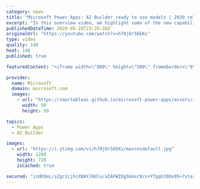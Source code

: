 ```yaml
---
category: news
title: "Microsoft Power Apps: AI Builder ready to use models | 2020 release wave 1 overview"
excerpt: "In this overview video, we highlight some of the new capabilities included in the latest update to Microsoft Power Apps, AI Builder ready to use models.     Here are the capabilities covered:   • Entity extraction helps you by identifying and extracting people, dates, places, locations, etc. from text"
publishedDateTime: 2020-05-18T23:26:26Z
originalUrl: "https://youtube.com/watch?v=h70jOr56EKs"
type: video
quality: 148
heat: 148
published: true

featuredContent: "<iframe width=\"800\" height=\"500\" frameborder=\"0\" src=\"https://www.youtube.com/embed/h70jOr56EKs\" allow=\"accelerometer; autoplay; encrypted-media; gyroscope; picture-in-picture\" allowfullscreen></iframe>"

provider:
  name: Microsoft
  domain: microsoft.com
  images:
    - url: "https://smartableai.github.io/microsoft-power-apps/assets/images/organizations/microsoft.com-50x50.jpg"
      width: 50
      height: 50

topics:
  - Power Apps
  - AI Builder

images:
  - url: "https://i.ytimg.com/vi/h70jOr56EKs/maxresdefault.jpg"
    width: 1280
    height: 720
    isCached: true

secured: "izdK9eL/sZgc1cjhcXBAYJ9dlu/aIAFWIDg5Gmxc9/s+YTgqh39Ox95+7vtez6GeGfZiHtNgNxIzzfE/ZDoTmGuicV6KuXBmVyq+tRB/gkvc1i6nVGV2Djb8RfPESDx7Jw52XJlkiopwwc2dNpdLQ4LUw4u3sAPMU9VoO6PyiTX/q0V/HzrfRheTFlNrH+f43n1nvG8pNbA2MFUxQN4nwmBLDYJe3KdelB4iNWT4tlUfFapZoWMJpnRspVuZEL8nMI+Cub912BeLAJnxPx946fp1W+TR8XIHiowrjrDSAKfNOxuDlopawWvm4HBIfr6t0vGP7oGWkENkaZsbwm6deA+g58vK85+QP3thFXSQwo339r+mVdifPCjS3z0wzQEjkJuFg5slb7ap8cWu5Tu5vUcQREBhXThsoBUPWJ0jAl+3UduAx9EpNgdlaMPtpXfW;6XdWLf60aQD6dROWELD3KA=="
---
```


